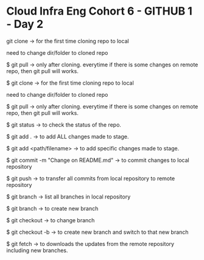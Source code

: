 # Cloud Infra Eng Cohort 6 - GITHUB 1 - Day 2

git clone -> for the first time cloning repo to local

need to change dir/folder to cloned repo

$ git pull -> only after cloning. everytime if there is some changes on remote repo, then git pull will works.

$ git clone -> for the first time cloning repo to local

need to change dir/folder to cloned repo

$ git pull -> only after cloning. everytime if there is some changes on remote repo, then git pull will works.

$ git status -> to check the status of the repo.

$ git add . -> to add ALL changes made to stage.

$ git add <path/filename> -> to add specific changes made to stage.

$ git commit -m "Change on README.md" -> to commit changes to local repository

$ git push -> to transfer all commits from local repository to remote repository

$ git branch -> list all branches in local repository

$ git branch <branch-name> -> to create new branch

$ git checkout <branch-name> -> to change branch

$ git checkout -b <branch-name> -> to create new branch and switch to that new branch

$ git fetch -> to downloads the updates from the remote repository including new branches.
